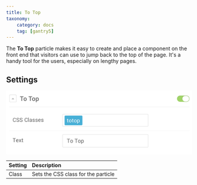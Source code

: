 ```yaml
---
title: To Top
taxonomy:
    category: docs
    tag: [gantry5]
---
```


The **To Top** particle makes it easy to create and place a component on the front end that visitors can use to jump back to the top of the page. It's a handy tool for the users, especially on lengthy pages.

Settings
-----

![Settings](totop_settings.png?classes=shadow,border)

| Setting |             Description             |
| :------ | :---------------------------------- |
| Class   | Sets the CSS class for the particle |
